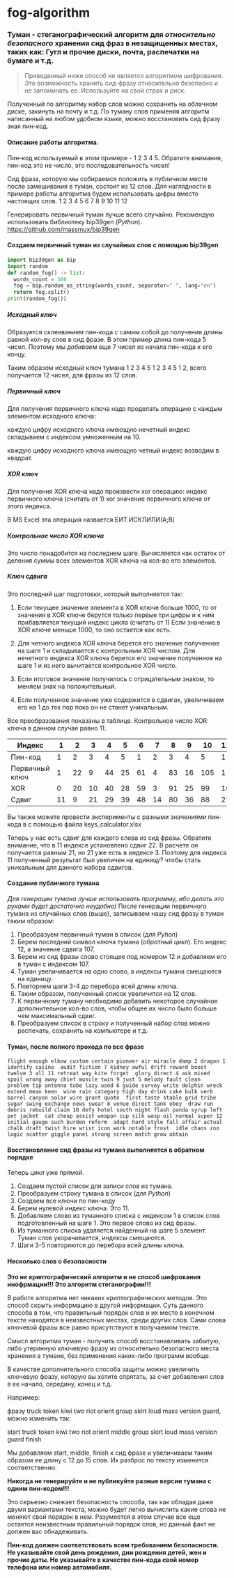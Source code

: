 # fog-algorithm

### Туман - стеганографический алгоритм для _относительно безопасного_ хранения сид фраз в незащищенных местах, таких как: Гугл и прочие диски, почта, распечатки на бумаге и т.д.

> Приведенный ниже способ не является алгоритмом шифрования. Это возможность хранить сид-фразу относительно безопасно и не запоминать ее. Используйте на свой страх и риск.

Полученный по алгоритму набор слов можно сохранить на облачном диске, закинуть на почту и т.д. 
По туману слов применяя алгоритм написанный на любом удобном языке, можно восстановить сид фразу зная пин-код.


#### Описание работы алгоритма.

Пин-код используемый в этом примере - 1 2 3 4 5. Обратите внимание, пин-код это не число, это последовательность чисел!

Сид фраза, которую мы собираемся положить в публичном месте после замешивания в туман, состоит из 12 слов.
Для наглядности в примере работы алгоритма будем использовать цифры вместо настоящих слов.
1 2 3 4 5 6 7 8 9 10 11 12

Генерировать первичный туман лучше всего случайно.
Рекомендую использовать библиотеку bip39gen (_Python_).
<https://github.com/massmux/bip39gen>

#### Создаем первичный туман из случайных слов с помощью bip39gen

```python
import bip39gen as bip
import random
def random_fog() -> list:
  words_count = 300
  fog = bip.random_as_string(words_count, separator=" ", lang="en")
  return fog.split()
print(random_fog())
```


##### Исходный ключ
Образуется склеиванием пин-кода с самим собой до получения длины равной кол-ву слов в сид фразе.
В этом пример длина пин-кода 5 чисел. Поэтому мы _добиваем_ еще 7 чисел из начала пин-кода к его концу.

Таким образом исходный ключ тумана 1 2 3 4 5 1 2 3 4 5 1 2, всего получается 12 чисел, для фразы из 12 слов.

##### Первичный ключ
Для получения первичного ключа надо проделать операцию с каждым элементом исходного ключа:

каждую цифру исходного ключа имеющую нечетный индекс складываем с индексом умноженным на 10.

каждую цифру исходного ключа имеющую четный индекс возводим в квадрат.

##### XOR ключ
Для получения XOR ключа надо произвести xor операцию: индекс первичного ключа (считать от 1) xor значение первичного ключа от этого индекса.

В MS Excel эта операция назвается БИТ.ИСКЛИЛИ(A;B)

##### Контрольное число XOR ключа
Это число понадобится на последнем шаге. Вычисляется как остаток от деления суммы всех элементов XOR ключа на кол-во его элементов.

##### Ключ сдвига
Это последний шаг подготовки, который выполняется так:

1. Если текущее значение элемента в XOR ключе больше 1000, то от значения в XOR  ключе берутся только первые три цифры и к ним прибавляется текущий индекс цикла (считать от 1)
   Если значение в XOR ключе меньше 1000, то оно остается как есть.

2. Для четного индекса XOR ключа берется его значение полученное на шаге 1 и складывается с контрольным XOR числом.
   Для нечетного индекса XOR ключа берется его значение полученное на шаге 1 и из него вычитается контрольное XOR число.

3. Если итоговое значение получилось с отрицательным знаком, то меняем знак на положительный.
   
4. Если полученное значение уже содержится в сдвигах, увеличиваем его на 1 до тех пор пока он не станет уникальным.


Все преобразования показаны в таблице. Контрольное число XOR ключа в данном случае равно 11.

|   Индекс	    |   1	|   2	|   3	|   4	|   5	|   6	|   7	|   8	|   9	|   10	|   11	|   12	|
|---	        |---	|---	|---	|---	|---	|---	|---	|---	|---	|---	|---	|---	|
|Пин-код        |   1 	|   2	|   3	|   4	|   5	|   1	|   2	|   3	|   4	|   5	|   1	|   2	|
|Первичный ключ |   1	|  22	|   9	|   44	|   25	|   61	|   4	|   83	|   16	|   105	|   1	|   122	|
|XOR         	|   0   |  20 	|  10 	|   40	|   28	|   59	|   3	|   91	|   25	|   99	|   10	|  118 	|
|Сдвиг  	    |   11	|  9 	|  21 	|   29	|   39	|   48	|   14	|   80	|   36	|   88	|   22	|  107 	|

Вы также можете провести эксперименты с разными значениями пин-кода в с помощью файла keys_calculator.xlsx 


Теперь у нас есть сдвиг для каждого слова из сид фразы. Обратите внимание, что в 11 индексе установлено сдвиг 22. В расчете он получается равным 21,
но 21 уже есть в индексе 3. Поэтому для индекса 11 полученный результат был увеличен на единицу? чтобы стать уникальным для данного набора сдвигов.

#### Создание публичного тумана
_Для генерации тумана лучше использовать программу, ибо делать это руками будет достаточно неудобно)_
После генерации первичного тумана из случайных слов (выше), записываем нашу сид фразу в туман таким образом:
1. Преобразуем первичный туман в список (_для Pyhon_)
2. Берем последний символ ключа тумана (_обратный цикл_). Его индекс 12, а значение сдвига 107.
3. Берем из сид фразы слово стоящее под номером 12 и добавляем его в туман с индексом 107.
4. Туман увеличивается на одно слово, а индексы тумана смещаются на единицу.
5. Повторяем шаги 3-4 до перебора всей длины ключа.
6. Таким образом, полученный список увеличится на 12 слов.
7. К первичному туману необходимо добавить некоторое случайное дополнительное кол-во слов, чтобы общее их число было больше чем максимальный сдвиг.
8. Преобразуем список в строку и полученный набор слов можно распечать, сохранить на компьютере и т.д.



#### Туман, после полного прохода по все фразе
`
flight enough elbow custom certain pioneer air miracle damp 2 dragon 1 identify casino 
audit fiction 7 kidney awful drift reward boost twelve 3 all 11 retreat way kite forget 
glory direct 4 ask mixed spoil wrong away chief muscle twin 9 just 5 melody fault clean 
problem tip antenna tube lazy used 6 guide survey write dolphin wreck extend mean keen 
wine rain category high day drink cake bulk verb barrel canyon solar wire grant quote 
first taste stable grid tribe sugar swing exchange news swear 8 venue direct tank obey 
draw run debris rebuild claim 10 defy hotel south night flash panda syrup left pet jacket 
cat cheap assist weapon cup silk wasp oil normal super 12 initial gauge such burden reform 
adapt hard style fall affair actual chalk draft twist hire wrist icon work notable frost 
idle chaos zoo logic scatter giggle panel strong screen match grow obtain
`

#### Восстановление сид фразы из тумана выполняется в обратном порядке
Теперь цикл уже прямой.
1. Создаем пустой список для записи слов из тумана.
2. Преобразуем строку тумана в список (_для Python_)
3. Создаем все ключи по пин-коду
4. Берем нулевой индекс ключа. Это 11.
5. Добавляем слово из туманного списка с индексом 1 в список слов подготовленный на шаге 1. Это первое слово из сид фразы.
6. Из туманного списка удаляется найденный на шаге 5 элемент. Туман слов укорачивается, индексы смещаются.
7. Шаги 3-5 повторяются до перебора всей длины ключа.


#### Несколько слов о безопасности

__Это не криптографический алгоритм и не способ шифрования инофрмации!!! Это алгоритм стеганографии!!!__

В работе алгоритма нет никаких криптографических методов. Это способ скрыть информацию в другой информации. Суть данного способа в том, что правильный порядок слов и их место в конечном тексте
находятся в неизвестных местах, среди других слов. Сами слова ключевой фразы все равно присутствуют в получаемом тексте.

Смысл алгоритма туман - получить способ восстанавливать забытую, либо утерянную ключевую фразу из относительно безопасного места хранения в тумане, без применения каких-либо программ вообще.

В качестве дополнительного способа защиты можно увеличить ключевую фразу, которую вы хотите спрятать, за счет добавления слов в ее начало, середину, конец и т.д.

Например:

фразу truck token kiwi two riot orient group skirt loud mass version guard, можно изменить так:

start truck token kiwi two riot orient middle group skirt loud mass version guard finish

Мы добавляем start, middle, finish к сид фразе и увеличиваем таким образом  ее длину с 12 до 15 слов. Их разброс по тексту изменится соответственно.

__Никогда не генерируйте и не публикуйте разные версии тумана с одним пин-кодом!!!__

Это серьезно снижает безопасность способа, так как обладая даже двумя вариантами текста, можно будет легко вычислить какие слова не меняют свой порядок в нем.
Разумеется в этом случае все еще остается неизвестным правильный порядок слов, но данный факт не должен вас обнадеживать.

__Пин-код должен соответствовать всем требованиям безопасности. Не указывайте свой день рождения, дни рождения детей, жен и прочие даты. 
Не указывайте в качестве пин-кода свой номер телефона или номер автомобиля.__


